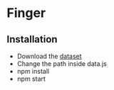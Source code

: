 # Finger

## Installation
- Download the [dataset](https://www.kaggle.com/ruizgara/socofing)
- Change the path inside data.js
- npm install
- npm start
